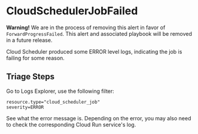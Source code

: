 # CloudSchedulerJobFailed

**Warning!** We are in the process of removing this alert in favor of `ForwardProgressFailed`. This alert and associated playbook will be removed in a future release.

Cloud Scheduler produced some ERROR level logs, indicating the job is
failing for some reason.

## Triage Steps

Go to Logs Explorer, use the following filter:

```
resource.type="cloud_scheduler_job"
severity=ERROR
```

See what the error message is. Depending on the error, you may also need
to check the corresponding Cloud Run service's log.
